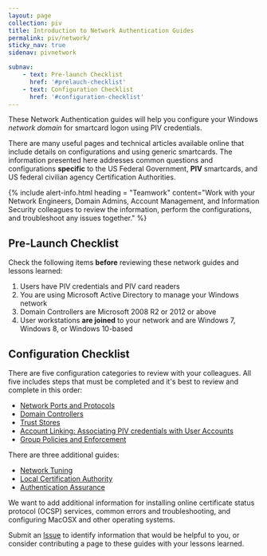 ```yaml
---
layout: page
collection: piv
title: Introduction to Network Authentication Guides
permalink: piv/network/
sticky_nav: true
sidenav: pivnetwork

subnav:
    - text: Pre-launch Checklist
      href: '#prelauch-checklist'
    - text: Configuration Checklist
      href: '#configuration-checklist'
---
```


These Network Authentication guides will help you configure your Windows _network domain_ for smartcard logon using PIV credentials.

There are many useful pages and technical articles available online that include details on configurations and using generic smartcards.  The information presented here addresses common questions and configurations **specific** to the US Federal Government, **PIV** smartcards, and US federal civilian agency Certification Authorities.

{% include alert-info.html heading = "Teamwork" content="Work with your Network Engineers, Domain Admins, Account Management, and Information Security colleagues to review the information, perform the configurations, and troubleshoot any issues together." %}

## Pre-Launch Checklist

Check the following items **before** reviewing these network guides and lessons learned:

1. Users have PIV credentials and PIV card readers
1. You are using Microsoft Active Directory to manage your Windows network
1. Domain Controllers are Microsoft 2008 R2 or 2012 or above
1. User workstations **are joined** to your network and are Windows 7, Windows 8, or Windows 10-based

## Configuration Checklist

There are five configuration categories to review with your colleagues.  All five includes steps that must be completed and it's best to review and complete in this order:    

- [Network Ports and Protocols](../piv//network/ports/)
- [Domain Controllers](../piv/network/dc/)
- [Trust Stores](../piv/network/trust/)
- [Account Linking: Associating PIV credentials with User Accounts](..piv//network/account/)
- [Group Policies and Enforcement](../piv/network/group/)

There are three additional guides:

- [Network Tuning](../piv/network/tuning/)
- [Local Certification Authority](../piv/network/localca/)
- [Authentication Assurance](../piv/network/auth/)

We want to add additional information for installing online certificate status protocol (OCSP) services, common errors and troubleshooting, and configuring MacOSX and other operating systems.  

Submit an [Issue]({{site.repourl}}/issues) to identify information that would be helpful to you, or consider contributing a page to these guides with your lessons learned.   


